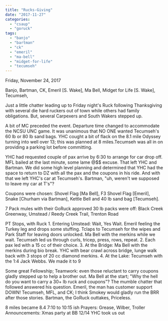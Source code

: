 ```yaml
---
title: "Rucks-Giving"
date: "2017-11-27"
categories: 
  - "csaup"
  - "goruck"
tags: 
  - "banjo"
  - "bartman"
  - "ck"
  - "emeril"
  - "ma-bell"
  - "midget-for-life"
  - "tecumseh"
---
```


Friday, November 24, 2017

Banjo, Bartman, CK, Emeril \[S. Wake\], Ma Bell, Midget for Life \[S. Wake\], Tecumseh,

Just a little chatter leading up to Friday night's Ruck following Thanksgiving with several die hard ruckers out of town while others had family obligations. But, several Carpexers and South Wakers stepped up.

A bit of MC preceded the event. Departure time changed to accommodate the NCSU UNC game. It was unanimous that NO ONE wanted Tecumseh's 60 lb or 80 lb sand bags. YHC cought a bit of flack on the 8.1 mile Odyssey turning into well over 13; this was planned at 8 miles.Tecumseh was all in on providing a parking lot before committing.

YHC had requested couple of pax arrive by 6:30 to arrange for car drop off. MFL bailed at the last minute, some lame @$$ excuse. That left YHC and Bartman. We did some high level planning and determined that YHC had the space to return to DZ with all the pax and the coupons in his ride. And with that we left YHC's car at Tecumseh's. Bartman, "uh, weren't we supposed to leave my car at T's"?

Coupons were chosen: Shovel Flag \[Ma Bell\], F3 Shovel Flag \[Emeril\], Snake \[Churham via Bartman\], Kettle Bell and 40 lb sand bag \[Tecumseh\].

7 Pack mules with their GoRuck approved 30 lb packs were off: Black Creek Greenway, Umstead / Reedy Creek Trail, Trenton Road

PT Stops, with Ruck 1. Entering Umstead: Wait, Yes Wait. Emeril feeling the Turkey leg and drops some stuffing. Tclaps to Tecumseh for the wipes and Park Staff for leaving doors unlocked. Ma Bell with the merkins while we wait. Tecumseh led us through curls, tricep, press, rows, repeat. 2. Each pax led with a 15 cc of their choice. 3. At the Bridge: Ma Bell with the merkins during bio break. YHC with bear crawl across bridge, lunge walk back with 3 stops of 20 cc diamond merkins. 4. At the Lake: Tecumseh with the 1:4 Jack Webbs. We made it to 9

Some great Fellowship; Teamwork: even those reluctant to carry coupons gladly stepped up to help a brother out. Ma Bell at the start; "Why the hell do you want to carry a 30+ lb ruck and coupons"? The mumble chatter that followed answered his question. Emeril, the man has customer support DOWN! Tecumseh, MFL, and CK; I think Smokey would gladly run the BRR after those stories. Bartman, the GoRuck outtakes, Priceless.

8 miles became 8.4 7:10 to 10:15 ish Prayers: Grease, Wilber, Troller Announcements: Xmas party at BB 12/14 YHC took us out
